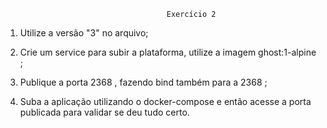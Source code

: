                                         Exercício 2

1. Utilize a versão "3" no arquivo;

2. Crie um service para subir a plataforma, utilize a imagem ghost:1-alpine ;

3. Publique a porta 2368 , fazendo bind também para a 2368 ;

4. Suba a aplicação utilizando o docker-compose e então acesse a porta publicada para validar se deu tudo certo.